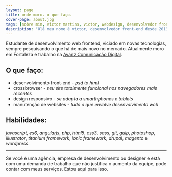 ```yaml
---
layout: page
title: onde moro. o que faço.
cover-page: about.jpg
tags: [sobre mim, victor martins, victor, webdesign, desenvolvedor front-end, front end developer]
description: "Olá meu nome é victor, desenvolvedor front-end desde 2013"
---
```


Estudante de desenvolvimento web frontend, viciado em novas tecnologias, sempre pesquisando o que há de mais novo no mercado.
Atualmente moro em Fortaleza e trabalho na [Avanz Comunicação Digital](http://www.avanz.com.br/).

## O que faço:

* desenvolvimento front-end - *psd to html*
* crossbrowser - *seu site totalmente funcional nos navegadores mais recentes*
* design responsivo - *se adapta a smarthphones e tablets*
* manutenção de websites - *tudo o que envolve desenvolvimento web*

## Habilidades:

*javascript*, *es6*, *angularjs*, *php*, *html5*, *css3*, *sass*, *git*, *gulp*, *photoshop*, *illustrator*, *titanium framework*, *ionic framework*, *drupal*, *magento* e *wordpress*.

---
Se você é uma agência, empresa de desenvolvimento ou designer e está com uma demanda de trabalho que não justifica o aumento da equipe, pode contar com meus serviços. Estou aqui para isso.

